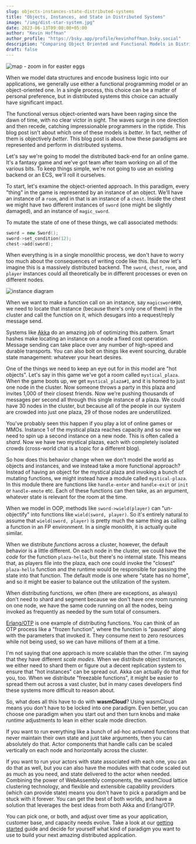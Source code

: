 ```yaml
---
slug: objects-instances-state-distributed-systems
title: "Objects, Instances, and State in Distributed Systems"
image: "/img/dist-star-system.jpg"
date: 2023-06-13T09:00:00+05:00
author: "Kevin Hoffman"
author_profile: "https://bsky.app/profile/kevinhoffman.bsky.social"
description: "Comparing Object Oriented and Functional Models in Distributed Systems"
draft: false
---
```


![map - zoom in for easter eggs](/img/dist-star-system.jpg)


When we model data structures and encode business logic into our applications, we generally use either a functional programming model or an object-oriented one. In a single process, this choice can be a matter of personal preference, but in distributed systems this choice can actually have significant impact.

<!-- truncate -->

The functional versus object-oriented wars have been raging since the dawn of time, with no clear victor in sight. The waves surge in one direction and then recede, catching impressionable programmers in the riptide. This blog post isn't about which one of these models is _better_. In fact, neither of them is objectively _better_. This blog post is about how these paradigms are represented and perform in distributed systems.

Let's say we're going to model the distributed back-end for an online game. It's a fantasy game and we've got team after team working on all of the various bits. To keep things simple, we're not going to use an existing backend or an ECS, we'll roll it ourselves.

To start, let's examine the object-oriented approach. In this paradigm, every "thing" in the game is represented by an instance of an object. We'll have an instance of a `room`, and in that is an instance of a `chest`. Inside the chest we might have two different instances of `sword` (one might be slightly damaged), and an instance of `magic_sword`.

To mutate the state of one of these things, we call associated methods:

```cpp
sword = new Sword();
sword->set_condition(12);
chest->add(sword);
```
When everything is in a single monolithic process, we don't have to worry too much about the consequences of writing code like this. But now let's imagine this is a massively distributed backend. The `sword`, `chest`, `room`, and `player` instances could all theoretically be in different processes or even on different nodes.

![instance diagram](/img/ds_object_instances.png)

When we want to make a function call on an instance, say `magicsword#80`, we need to locate that instance (because there's only one of them) in the cluster and call the function on it, which desugars into a request/reply message send.

Systems like [Akka](https://akka.io) do an amazing job of optimizing this pattern. Smart hashes make locating an instance on a node a fixed cost operation. Message sending can take place over any number of high-speed and durable transports. You can also bolt on things like event sourcing, durable state management: whatever your heart desires.

One of the things we need to keep an eye out for in this model are "hot objects". Let's say in this game we've got a room called `mystical_plaza`. When the game boots up, we get `mystical_plaza#1`, and it is homed to just one node in the cluster. Now someone throws a party in this plaza and invites 1,000 of their closest friends. Now we're pushing thousands of messages per second all through this single instance of a plaza. We could have 30 nodes in the cluster, but because all of the people in our system are crowded into just one plaza, 29 of those nodes are underutilized.

You've probably seen this happen if you play a lot of online games or MMOs. Instance 1 of the mystical plaza reaches capacity and so now we need to spin up a second instance on a new node. This is often called a _shard_. Now we have two mystical plazas, each with completely isolated crowds (cross-world chat is a topic for a different blog).

So how does this behavior change when we don't model the world as objects and instances, and we instead take a more functional approach? Instead of having an object for the mystical plaza and invoking a bunch of mutating functions, we might instead have a module called `mystical-plaza`. In this module there are functions like `handle-enter` and `handle-exit` or `init` or `handle-emote` etc. Each of these functions can then take, as an argument, whatever state is relevant for the room at the time.

When we model in OOP, methods like `sword->wield(player)` can "un-objectify" into functions like `wield(sword, player)`. So it's entirely natural to assume that `wield(sword, player)` is pretty much the same thing as calling a function in an FP environment. In a single monolith, it is actually quite similar.

When we distribute _functions_ across a cluster, however, the default behavior is a little different. On each node in the cluster, we could have the _code_ for the function `plaza-hello`, but there's no internal state. This means that, as players file into the plaza, each one could invoke the "closest" `plaza-hello` function and the runtime would be responsible for passing the state into that function. The default mode is one where "state has no home", and so it might be easier to balance out the utilization of the system.

When distributing functions, we often (there are exceptions, as always) don't need to shard and segment because we don't have one room running on one node, we have the same code running on all the nodes, being invoked as frequently as needed by the sum total of consumers.

[Erlang/OTP](https://www.erlang.org) is one example of distributing functions. You can think of an OTP process like a "frozen function", where the function is "paused" along with the parameters that invoked it. They consume next to zero resources while not being used, so we can have millions of them at a time.

I'm not saying that one approach is more scalable than the other. I'm saying that they have different _scale modes_. When we distribute object instances, we either need to shard them or figure out a decent replication system to ensure that "hot instances" can be spread out. Akka can actually do that for you, too. When we distribute "freezable functions", it might be easier to spread them out across a vast cluster, but in many cases developers find these systems more difficult to reason about.

So, what does all this have to do with **wasmCloud**? Using wasmCloud means you don't have to be locked into one paradigm. Even better, you can choose one paradigm when you start out and then turn knobs and make _runtime_ adjustments to lean in either scale mode direction.

If you want to run everything like a bunch of ad-hoc activated functions that never maintain their own state and just take arguments, then you can absolutely do that. Actor components that handle calls can be scaled vertically on each node and horizontally across the cluster.

If you want to run your actors with state associated with each one, you can do that as well, but you can also have the modules with that code scaled out as much as you need, and state delivered to the actor when needed. Combining the power of WebAssembly components, the wasmCloud lattice clustering technology, and flexible and extensible capability providers (which can provide state) means you don't have to pick a paradigm and be stuck with it forever. You can get the best of both worlds, and have a solution that leverages the best ideas from both Akka and Erlang/OTP.

You can pick one, or both, and adjust over time as your application, customer base, and capacity needs evolve. Take a look at our [getting started](/docs/category/getting-started) guide and decide for yourself what kind of paradigm you want to use to build your next amazing distributed application.